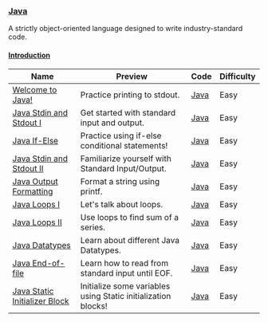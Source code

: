 
### [Java](https://www.hackerrank.com/domains/java)
A strictly object-oriented language designed to write industry-standard code.


#### [Introduction](https://www.hackerrank.com/domains/java/java-introduction)

Name | Preview | Code | Difficulty
---- | ------- | ---- | ----------
[Welcome to Java!](https://www.hackerrank.com/challenges/welcome-to-java)|Practice printing to stdout.|[Java](welcome-to-java.java)|Easy
[ Java Stdin and Stdout I](https://www.hackerrank.com/challenges/java-stdin-and-stdout-1)|Get started with standard input and output.|[Java](java-stdin-and-stdout-1.java)|Easy
[Java If-Else](https://www.hackerrank.com/challenges/java-if-else)|Practice using if-else conditional statements!|[Java](java-if-else.java)|Easy
[Java Stdin and Stdout II](https://www.hackerrank.com/challenges/java-stdin-stdout)|Familiarize yourself with Standard Input/Output.|[Java](java-stdin-stdout.java)|Easy
[Java Output Formatting](https://www.hackerrank.com/challenges/java-output-formatting)|Format a string using printf.|[Java](java-output-formatting.java)|Easy
[Java Loops I](https://www.hackerrank.com/challenges/java-loops-i)|Let's talk about loops.|[Java](java-loops-i.java)|Easy
[Java Loops II](https://www.hackerrank.com/challenges/java-loops)|Use loops to find sum of a series.|[Java](java-loops.java)|Easy
[Java Datatypes](https://www.hackerrank.com/challenges/java-datatypes)|Learn about different Java Datatypes.|[Java](java-datatypes.java)|Easy
[Java End-of-file](https://www.hackerrank.com/challenges/java-end-of-file)|Learn how to read from standard input until EOF.|[Java](java-end-of-file.java)|Easy
[Java Static Initializer Block](https://www.hackerrank.com/challenges/java-static-initializer-block)|Initialize some variables using Static initialization blocks!|[Java](java-static-initializer-block.java)|Easy

